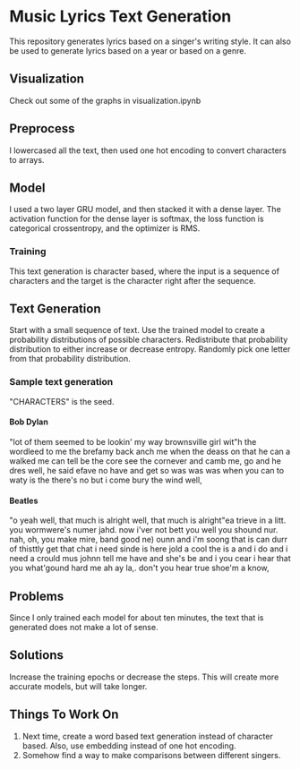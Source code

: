 # Music Lyrics Text Generation

This repository generates lyrics based on a singer's writing style. 
It can also be used to generate lyrics based on a year or based on a genre.

## Visualization

Check out some of the graphs in visualization.ipynb

## Preprocess

I lowercased all the text, then used one hot encoding to convert characters to arrays.

## Model

I used a two layer GRU model, and then stacked it with a dense layer. The activation function for the dense layer is softmax, the loss function is categorical crossentropy, and the optimizer is RMS.

### Training

This text generation is character based, where the input is a sequence of characters and the target is the character right after the sequence.

## Text Generation

Start with a small sequence of text. Use the trained model to create a probability distributions of possible characters. Redistribute that probability distribution to either increase or decrease entropy. Randomly pick one letter from that probability distribution. 

### Sample text generation

"CHARACTERS" is the seed.

#### Bob Dylan

"lot of them seemed to be lookin' my way brownsville girl wit"h the wordleed to me the brefamy back anch me when the deass on that he can a walked me can tell be the core see the cornever and camb me, go and he dres well, he said efave no have and get so was was was when you can to waty is the there's no but i come bury the wind well,

#### Beatles

"o yeah well, that much is alright well, that much is alright"ea trieve in a litt. you wormwere's numer jahd. now i'ver not bett you well you shound nur. nah, oh, you make mire, band good ne) ounn and i'm soong that is can durr of thisttly get that chat i need sinde is here jold a cool the is a and i do and i need a crould mus johnn tell me have and she's be and i you cear i hear that you what'gound hard me ah ay la,. don't you hear true shoe'm a know,

## Problems

Since I only trained each model for about ten minutes, the text that is generated does not make a lot of sense.

## Solutions

Increase the training epochs or decrease the steps. This will create more accurate models, but will take longer.

## Things To Work On

1. Next time, create a word based text generation instead of character based. Also, use embedding instead of one hot encoding.
2. Somehow find a way to make comparisons between different singers.

